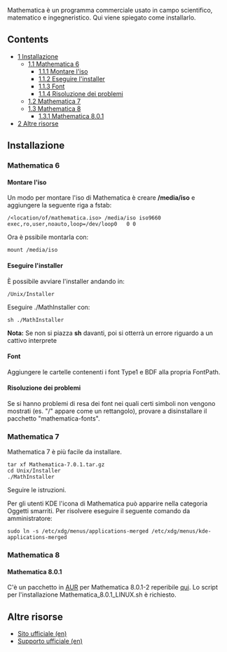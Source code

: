 Mathematica è un programma commerciale usato in campo scientifico, matematico e ingegneristico. Qui viene spiegato come installarlo.

## Contents

*   [1 Installazione](#Installazione)
    *   [1.1 Mathematica 6](#Mathematica_6)
        *   [1.1.1 Montare l'iso](#Montare_l.27iso)
        *   [1.1.2 Eseguire l'installer](#Eseguire_l.27installer)
        *   [1.1.3 Font](#Font)
        *   [1.1.4 Risoluzione dei problemi](#Risoluzione_dei_problemi)
    *   [1.2 Mathematica 7](#Mathematica_7)
    *   [1.3 Mathematica 8](#Mathematica_8)
        *   [1.3.1 Mathematica 8.0.1](#Mathematica_8.0.1)
*   [2 Altre risorse](#Altre_risorse)

## Installazione

### Mathematica 6

#### Montare l'iso

Un modo per montare l'iso di Mathematica è creare **/media/iso** e aggiungere la seguente riga a fstab:

```
/<location/of/mathematica.iso> /media/iso iso9660 exec,ro,user,noauto,loop=/dev/loop0   0 0

```

Ora è pssibile montarla con:

```
mount /media/iso

```

#### Eseguire l'installer

È possibile avviare l'installer andando in:

```
/Unix/Installer

```

Eseguire ./MathInstaller con:

```
sh ./MathInstaller

```

**Nota:** Se non si piazza **sh** davanti, poi si otterrà un errore riguardo a un cattivo interprete

#### Font

Aggiungere le cartelle contenenti i font Type1 e BDF alla propria FontPath.

#### Risoluzione dei problemi

Se si hanno problemi di resa dei font nei quali certi simboli non vengono mostrati (es. "/" appare come un rettangolo), provare a disinstallare il pacchetto "mathematica-fonts".

### Mathematica 7

Mathematica 7 è più facile da installare.

```
tar xf Mathematica-7.0.1.tar.gz
cd Unix/Installer
./MathInstaller

```

Seguire le istruzioni.

Per gli utenti KDE l'icona di Mathematica può apparire nella categoria Oggetti smarriti. Per risolvere eseguire il seguente comando da amministratore:

```
sudo ln -s /etc/xdg/menus/applications-merged /etc/xdg/menus/kde-applications-merged

```

### Mathematica 8

#### Mathematica 8.0.1

C'è un pacchetto in [AUR](/index.php/AUR_(Italiano) "AUR (Italiano)") per Mathematica 8.0.1-2 reperibile [qui](https://aur.archlinux.org/packages.php?ID=47077). Lo script per l'installazione Mathematica_8.0.1_LINUX.sh è richiesto.

## Altre risorse

*   [Sito ufficiale (en)](http://www.wolfram.com/mathematica/)
*   [Supporto ufficiale (en)](http://www.wolfram.com/support/)